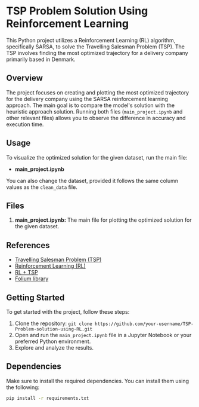 # TSP Problem Solution Using Reinforcement Learning

This Python project utilizes a Reinforcement Learning (RL) algorithm, specifically SARSA, to solve the Travelling Salesman Problem (TSP). The TSP involves finding the most optimized trajectory for a delivery company primarily based in Denmark.

## Overview

The project focuses on creating and plotting the most optimized trajectory for the delivery company using the SARSA reinforcement learning approach. The main goal is to compare the model's solution with the heuristic approach solution. Running both files (`main_project.ipynb` and other relevant files) allows you to observe the difference in accuracy and execution time.

## Usage

To visualize the optimized solution for the given dataset, run the main file:

- **main_project.ipynb**

You can also change the dataset, provided it follows the same column values as the `clean_data` file.

## Files

1. **main_project.ipynb:** The main file for plotting the optimized solution for the given dataset.

## References

- [Travelling Salesman Problem (TSP)](https://en.wikipedia.org/wiki/Travelling_salesman_problem)
- [Reinforcement Learning (RL)](https://skymind.ai/wiki/deep-reinforcement-learning)
- [RL + TSP](https://towardsdatascience.com/reinforcement-learning-for-combinatorial-optimization-d1402e396e91)
- [Folium library](https://python-visualization.github.io/folium/)

## Getting Started

To get started with the project, follow these steps:

1. Clone the repository: `git clone https://github.com/your-username/TSP-Problem-solution-using-RL.git`
2. Open and run the `main_project.ipynb` file in a Jupyter Notebook or your preferred Python environment.
3. Explore and analyze the results.

## Dependencies

Make sure to install the required dependencies. You can install them using the following:

```bash
pip install -r requirements.txt
```
